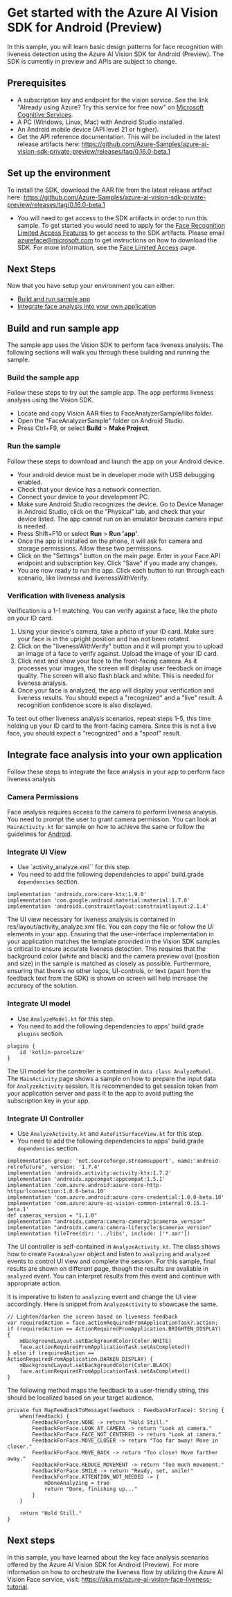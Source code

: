 # Get started with the Azure AI Vision SDK for Android (Preview)

In this sample, you will learn basic design patterns for face recognition with liveness detection using the Azure AI Vision SDK for Android (Preview). The SDK is currently in preview and APIs are subject to change.

## Prerequisites
* A subscription key and endpoint for the vision service. See the link "Already using Azure? Try this service for free now" on [Microsoft Cognitive Services](https://azure.microsoft.com/services/cognitive-services/computer-vision/).
* A PC (Windows, Linux, Mac) with Android Studio installed.
* An Android mobile device (API level 21 or higher).
* Get the API reference documentation. This will be included in the latest release artifacts here: https://github.com/Azure-Samples/azure-ai-vision-sdk-private-preview/releases/tag/0.16.0-beta.1

## Set up the environment
To install the SDK, download the AAR file from the latest release artifact here: https://github.com/Azure-Samples/azure-ai-vision-sdk-private-preview/releases/tag/0.16.0-beta.1
- You will need to get access to the SDK artifacts in order to run this sample. To get started you would need to apply for the [Face Recognition Limited Access Features](https://customervoice.microsoft.com/Pages/ResponsePage.aspx?id=v4j5cvGGr0GRqy180BHbR7en2Ais5pxKtso_Pz4b1_xUQjA5SkYzNDM4TkcwQzNEOE1NVEdKUUlRRCQlQCN0PWcu) to get access to the SDK artifacts. Please email [azureface@microsoft.com](azureface@microsoft.com) to get instructions on how to download the SDK. For more information, see the [Face Limited Access](https://learn.microsoft.com/en-us/legal/cognitive-services/computer-vision/limited-access-identity?context=%2Fazure%2Fcognitive-services%2Fcomputer-vision%2Fcontext%2Fcontext) page.

## Next Steps
 Now that you have setup your environment you can either:

- [Build and run sample app](#Build-and-run-sample-app) 
- [Integrate face analysis into your own application](#Integrate-face-analysis-into-your-own-application)

## Build and run sample app
The sample app uses the Vision SDK to perform face liveness analysis. The following sections will walk you through these building and running the sample.

### Build the sample app
Follow these steps to try out the sample app. The app performs liveness analysis using the Vision SDK.
* Locate and copy Vision AAR files to FaceAnalyzerSample/libs folder.
* Open the "FaceAnalyzerSample" folder on Android Studio.
* Press Ctrl+F9, or select **Build** \> **Make Project**.

### Run the sample
Follow these steps to download and launch the app on your Android device.
* Your android device must be in developer mode with USB debugging enabled.
* Check that your device has a network connection.
* Connect your device to your development PC.
* Make sure Android Studio recognizes the device. Go to Device Manager in Android Studio, click on the “Physical” tab, and check that your device listed. The app cannot run on an emulator because camera input is needed. 
* Press Shift+F10 or select **Run** \> **Run 'app'**.
* Once the app is installed on the phone, it will ask for camera and storage permissions. Allow these two permissions. 
* Click on the "Settings" button on the main page. Enter in your Face API endpoint and subscription key. Click “Save” if you made any changes.  
* You are now ready to run the app. Click each button to run through each scenario, like liveness and livenessWithVerify.

### Verification with liveness analysis

Verification is a 1-1 matching. You can verify against a face, like the photo on your ID card. 

1. Using your device's camera, take a photo of your ID card. Make sure your face is in the upright position and has not been rotated. 
3. Click on the "livenessWithVerify" button and it will prompt you to upload an image of a face to verify against. Upload the image of your ID card.
4. Click next and show your face to the front-facing camera. As it processes your images, the screen will display user feedback on image quality. The screen will also flash black and white. This is needed for liveness analysis. 
5. Once your face is analyzed, the app will display your verification and liveness results. You should expect a "recognized" and a "live" result. A recognition confidence score is also displayed. 

To test out other liveness analysis scenarios, repeat steps 1-5, this time holding up your ID card to the front-facing camera. Since this is not a live face, you should expect a "recognized" and a "spoof" result. 


## Integrate face analysis into your own application

Follow these steps to integrate the face analysis in your app to perform face liveness analysis

### Camera Permissions
Face analysis requires access to the camera to perform liveness analysis. You need to prompt the user to grant camera permission. You can look at `MainActivity.kt` for sample on how to achieve the same or follow the guidelines for [Android](https://developer.android.com/training/permissions/requesting).

### Integrate UI View

* Use `activity_analyze.xml`` for this step.
* You need to add the following dependencies to apps' build.grade `dependencies` section.
```
implementation 'androidx.core:core-ktx:1.9.0'
implementation 'com.google.android.material:material:1.7.0'
implementation 'androidx.constraintlayout:constraintlayout:2.1.4'
```

The UI view necessary for liveness analysis is contained in res/layout/activity_analyze.xml file. You can copy the file or follow the UI elements in your app. Ensuring that the user-interface implementation in your application matches the template provided in the Vision SDK samples is critical to ensure accurate liveness detection. This requires that the background color (white and black) and the camera preview oval (position and size) in the sample is matched as closely as possible. Furthermore, ensuring that there’s no other logos, UI-controls, or text (apart from the feedback text from the SDK) is shown on screen will help increase the accuracy of the solution.


### Integrate UI model
* Use `AnalyzeModel.kt` for this step.
* You need to add the following dependencies to apps' build.grade `plugins` section.
```
plugins {
    id 'kotlin-parcelize'
}
```
The UI model for the controller is contained in `data class AnalyzeModel`. The `MainActivity` page shows a sample on how to prepare the input data for `AnalyzeActivity` session. It is recommended to get session token from your application server and pass it to the app to avoid putting the subscription key in your app.

### Integrate UI Controller

* Use `AnalyzeActivity.kt` and `AutoFitSurfaceView.kt` for this step.
* You need to add the following dependencies to apps' build.grade `dependencies` section.
```
implementation group: 'net.sourceforge.streamsupport', name:'android-retrofuture', version: '1.7.4'
implementation 'androidx.activity:activity-ktx:1.7.2'
implementation 'androidx.appcompat:appcompat:1.5.1'
implementation 'com.azure.android:azure-core-http-httpurlconnection:1.0.0-beta.10'
implementation 'com.azure.android:azure-core-credential:1.0.0-beta.10'
implementation 'com.azure:azure-ai-vision-common-internal:0.15.1-beta.1'
def camerax_version = "1.1.0"
implementation "androidx.camera:camera-camera2:$camerax_version"
implementation "androidx.camera:camera-lifecycle:$camerax_version"
implementation fileTree(dir: '../libs', include: ['*.aar'])
```

The UI controller is self-contained in `AnalyzeActivity.kt`. The class shows how to create `FaceAnalyzer` object and listen to `analyzing` and `analyzed` events to control UI view and complete the session. For this sample, final results are shown on different page, though the results are available in `analyzed` event. You can interpret results from this event and continue with appropriate action.

It is imperative to listen to `analyzing` event and change the UI view accordingly. Here is snippet from `AnalyzeActivity` to showcase the same.
```
// Lighten/darken the screen based on liveness feedback
var requiredAction = face.actionRequiredFromApplicationTask?.action;
if (requiredAction == ActionRequiredFromApplication.BRIGHTEN_DISPLAY) {
    mBackgroundLayout.setBackgroundColor(Color.WHITE)
    face.actionRequiredFromApplicationTask.setAsCompleted()
} else if (requiredAction == ActionRequiredFromApplication.DARKEN_DISPLAY) {
    mBackgroundLayout.setBackgroundColor(Color.BLACK)
    face.actionRequiredFromApplicationTask.setAsCompleted()
}
```

The following method maps the feedback to a user-friendly string, this should be localized based on your target audience.
```
private fun MapFeedbackToMessage(feedback : FeedbackForFace): String {
    when(feedback) {
        FeedbackForFace.NONE -> return "Hold Still."
        FeedbackForFace.LOOK_AT_CAMERA -> return "Look at camera."
        FeedbackForFace.FACE_NOT_CENTERED -> return "Look at camera."
        FeedbackForFace.MOVE_CLOSER -> return "Too far away! Move in closer."
        FeedbackForFace.MOVE_BACK -> return "Too close! Move farther away."
        FeedbackForFace.REDUCE_MOVEMENT -> return "Too much movement."
        FeedbackForFace.SMILE -> return "Ready, set, smile!"
        FeedbackForFace.ATTENTION_NOT_NEEDED -> {
            mDoneAnalyzing = true
            return "Done, finishing up..."
        }
    }

    return "Hold Still."
}
```

## Next steps 
In this sample, you have learned about the key face analysis scenarios offered by the Azure AI Vision SDK for Android (Preview). For more information on how to orchestrate the liveness flow by utilizing the Azure AI Vision Face service, visit: https://aka.ms/azure-ai-vision-face-liveness-tutorial.